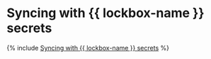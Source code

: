 # Syncing with {{ lockbox-name }} secrets

{% include [Syncing with {{ lockbox-name }} secrets](../../_includes/tutorials/kubernetes-lockbox-secrets.md) %}